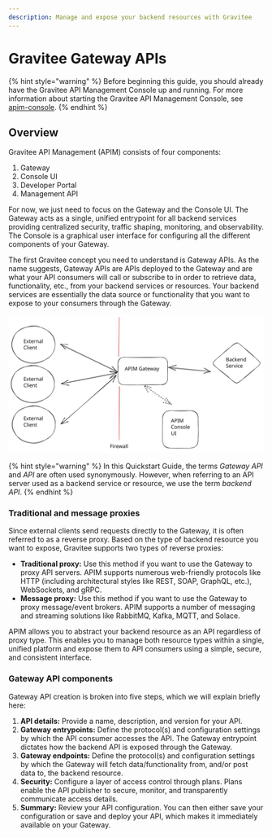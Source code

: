 ```yaml
---
description: Manage and expose your backend resources with Gravitee
---
```


# Gravitee Gateway APIs

{% hint style="warning" %}
Before beginning this guide, you should already have the Gravitee API Management Console up and running. For more information about starting the Gravitee API Management Console, see [apim-console](../../apim-console/ "mention").
{% endhint %}

## Overview

Gravitee API Management (APIM) consists of four components:

1. Gateway
2. Console UI
3. Developer Portal
4. Management API

For now, we just need to focus on the Gateway and the Console UI. The Gateway acts as a single, unified entrypoint for all backend services providing centralized security, traffic shaping, monitoring, and observability. The Console is a graphical user interface for configuring all the different components of your Gateway.

The first Gravitee concept you need to understand is Gateway APIs. As the name suggests, Gateway APIs are APIs deployed to the Gateway and are what your API consumers will call or subscribe to in order to retrieve data, functionality, etc., from your backend services or resources. Your backend services are essentially the data source or functionality that you want to expose to your consumers through the Gateway.

<img src="../../../../.gitbook/assets/file.excalidraw (4).svg" alt="" class="gitbook-drawing">

{% hint style="warning" %}
In this Quickstart Guide, the terms _Gateway API_ and _API_ are often used synonymously. However, when referring to an API server used as a backend service or resource, we use the term _backend API_.
{% endhint %}

### Traditional and message proxies

Since external clients send requests directly to the Gateway, it is often referred to as a reverse proxy. Based on the type of backend resource you want to expose, Gravitee supports two types of reverse proxies:

* **Traditional proxy:** Use this method if you want to use the Gateway to proxy API servers. APIM supports numerous web-friendly protocols like HTTP (including architectural styles like REST, SOAP, GraphQL, etc.), WebSockets, and gRPC.
* **Message proxy:** Use this method if you want to use the Gateway to proxy message/event brokers. APIM supports a number of messaging and streaming solutions like RabbitMQ, Kafka, MQTT, and Solace.

APIM allows you to abstract your backend resource as an API regardless of proxy type. This enables you to manage both resource types within a single, unified platform and expose them to API consumers using a simple, secure, and consistent interface.

### Gateway API components

Gateway API creation is broken into five steps, which we will explain briefly here:

1. **API details:** Provide a name, description, and version for your API.&#x20;
2. **Gateway entrypoints:** Define the protocol(s) and configuration settings by which the API consumer accesses the API. The Gateway entrypoint dictates how the backend API is exposed through the Gateway.
3. **Gateway endpoints:** Define the protocol(s) and configuration settings by which the Gateway will fetch data/functionality from, and/or post data to, the backend resource.
4. **Security:** Configure a layer of access control through plans. Plans enable the API publisher to secure, monitor, and transparently communicate access details.
5. **Summary:** Review your API configuration. You can then either save your configuration or save and deploy your API, which makes it immediately available on your Gateway.
